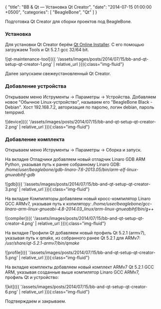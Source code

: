 {
  "title": "BB & Qt — Установка Qt Creator",
  "date": "2014-07-15 01:00:00 +0500",
  "categories": [ "BeagleBone", "Qt" ]
}

Подготовка Qt Creator для сборки проектов под BeagleBone.
<!-- more -->

### Установка
Для установки Qt Creator берём [Qt Online Installer](http://qt-project.org/downloads). С его помощью загружаем Tools и Qt 5.2.1 gcc 32/64 bit.

![qt-maintenance-tool]({{ '/assets/images/posts/2014/07/15/bb-and-qt-setup-qt-creator-1.png' | relative_url }}){:class="img-fluid"}


Далее запускаем свежеустановленный Qt Creator.

### Добавление устройства
Открываем меню Иструменты -> Параметры -> Устройства.
Добавляем новое "Обычное Linux-устройство", называем его "BeagleBone Black - Debian".
Хост 192.168.7.2, авторизация по паролю, логин debian, пароль temppwd.

![device]({{ '/assets/images/posts/2014/07/15/bb-and-qt-setup-qt-creator-2.png' | relative_url }}){:class="img-fluid"}

### Добавление комплекта
Открываем меню Иструменты -> Параметры -> Сборка и запуск.

На вкладке Отладчики добавляем новый отладчик Linaro GDB ARM Python, указывая путь к ранее собранному Linaro GDB:
<i>/home/user/beaglebone/gdb-linaro-7.6-2013.05/bin/arm-elf-linux-gnueabihf-gdb</i>

![gdb]({{ '/assets/images/posts/2014/07/15/bb-and-qt-setup-qt-creator-3.png' | relative_url }}){:class="img-fluid"}

На вкладке Компиляторы добавляем новый кросс-компилятор Linaro GCC ARMv7, указывая путь к копилятору:
<i>/home/user/beaglebone/gcc-linaro-arm-linux-gnueabi-4.8-2014.03_linux/arm-linux-gnueabihf/bin/g++</i>

![compiler]({{ '/assets/images/posts/2014/07/15/bb-and-qt-setup-qt-creator-4.png' | relative_url }}){:class="img-fluid"}

На вкладке Профили Qt добавляем новый профиль Qt 5.2.1 (armv7), указывая путь к qmake, из собранного ранее Qt 5.2.1 для ARMv7:
<i>/usr/share/qt-5.2.1-armv7/bin/qmake</i>

![profile]({{ '/assets/images/posts/2014/07/15/bb-and-qt-setup-qt-creator-5.png' | relative_url }}){:class="img-fluid"}

На вкладке комплекты добавляем новый комплект ARMv7 Qt 5.2.1 GCC ARM, указывая созданные выше компилятор Linaro GCC ARMv7, профиль Qt и устройство:

![kit]({{ '/assets/images/posts/2014/07/15/bb-and-qt-setup-qt-creator-6.png' | relative_url }}){:class="img-fluid"}

Подтверждаем и закрываем.